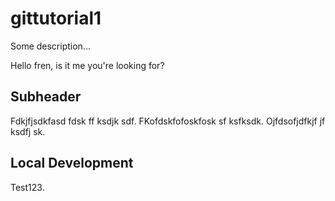 # gittutorial1
Some description...

Hello fren, is it me you're looking for?

## Subheader

Fdkjfjsdkfasd fdsk ff ksdjk sdf.
FKofdskfofoskfosk sf ksfksdk.
Ojfdsofjdfkjf jf ksdfj sk.

## Local Development

Test123.